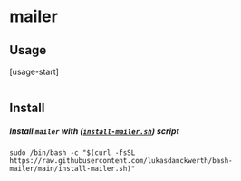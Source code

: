 # mailer

## Usage

[usage-start]
```
```
[whatever]: text

## Install

##### Install `mailer` with ([`install-mailer.sh`](https://raw.githubusercontent.com/lukasdanckwerth/bash-mailer/main/install-mailer.sh)) script

```shell
sudo /bin/bash -c "$(curl -fsSL https://raw.githubusercontent.com/lukasdanckwerth/bash-mailer/main/install-mailer.sh)"
```

